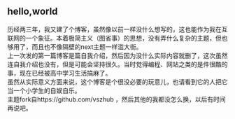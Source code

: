 ## hello,world
历经两三年，我又建了个博客，虽然像以前一样没什么想写的，这也能作为我在互联网的一个象征。本着极简主义（图省事）的思想，没有弄什么复杂的主题，但也够用了，而且也不像隔壁的next主题一样滥大街。  
上一次发的第一篇博客是篇自我介绍，然后因为没什么实际内容就删了，这次虽然连自我介绍也没有，但是可能会坚持很久。当时觉得编程、网站之类的是件很酷的事，现在已经被高中学习生活搞麻了。  
虽然从实际意义方面来说，这个博客是个很没必要的玩意儿，也请看到它的人把它当一个小学生的自娱自乐。  
主题fork自https://github.com/vszhub ，然后其他的我都没怎么换，以后有时间再说吧。
